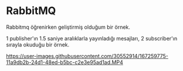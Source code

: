 # RabbitMQ

Rabbitmq öğrenirken geliştirmiş olduğum bir örnek.

1 publisher'ın 1.5 saniye aralıklarla yayınladığı mesajları, 2 subscriber'ın sırayla okuduğu bir örnek. 

https://user-images.githubusercontent.com/30552914/167259775-11a9db2b-24d1-48ed-b5bc-c2e3e95ad1ad.MP4

